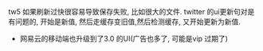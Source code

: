 tw5 如果刷新过快很容易导致保存失败, 比如很大的文件.
twitter 的ui更新句对是有问题的, 开始是新值, 然后走缓存变旧值,然后检测缓存, 又开始更新为新值.
* 网易云的移动端也升级到了3.0 的UI(广告也多了, 可能是vip 过期了)